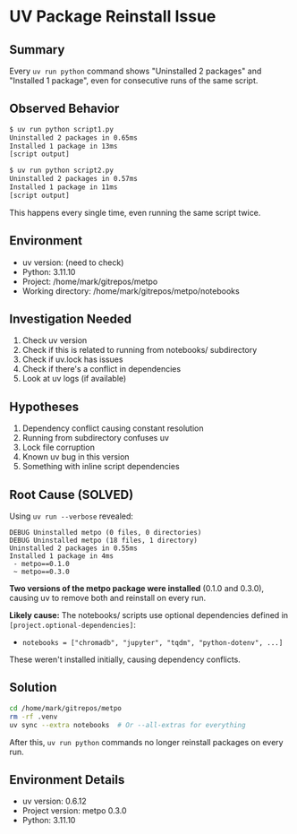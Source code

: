 # UV Package Reinstall Issue

## Summary
Every `uv run python` command shows "Uninstalled 2 packages" and "Installed 1 package", even for consecutive runs of the same script.

## Observed Behavior

```bash
$ uv run python script1.py
Uninstalled 2 packages in 0.65ms
Installed 1 package in 13ms
[script output]

$ uv run python script2.py
Uninstalled 2 packages in 0.57ms
Installed 1 package in 11ms
[script output]
```

This happens every single time, even running the same script twice.

## Environment
- uv version: (need to check)
- Python: 3.11.10
- Project: /home/mark/gitrepos/metpo
- Working directory: /home/mark/gitrepos/metpo/notebooks

## Investigation Needed

1. Check uv version
2. Check if this is related to running from notebooks/ subdirectory
3. Check if uv.lock has issues
4. Check if there's a conflict in dependencies
5. Look at uv logs (if available)

## Hypotheses

1. Dependency conflict causing constant resolution
2. Running from subdirectory confuses uv
3. Lock file corruption
4. Known uv bug in this version
5. Something with inline script dependencies

## Root Cause (SOLVED)

Using `uv run --verbose` revealed:
```
DEBUG Uninstalled metpo (0 files, 0 directories)
DEBUG Uninstalled metpo (18 files, 1 directory)
Uninstalled 2 packages in 0.55ms
Installed 1 package in 4ms
 - metpo==0.1.0
 ~ metpo==0.3.0
```

**Two versions of the metpo package were installed** (0.1.0 and 0.3.0), causing uv to remove both and reinstall on every run.

**Likely cause:** The notebooks/ scripts use optional dependencies defined in `[project.optional-dependencies]`:
- `notebooks = ["chromadb", "jupyter", "tqdm", "python-dotenv", ...]`

These weren't installed initially, causing dependency conflicts.

## Solution

```bash
cd /home/mark/gitrepos/metpo
rm -rf .venv
uv sync --extra notebooks  # Or --all-extras for everything
```

After this, `uv run python` commands no longer reinstall packages on every run.

## Environment Details
- uv version: 0.6.12
- Project version: metpo 0.3.0
- Python: 3.11.10

